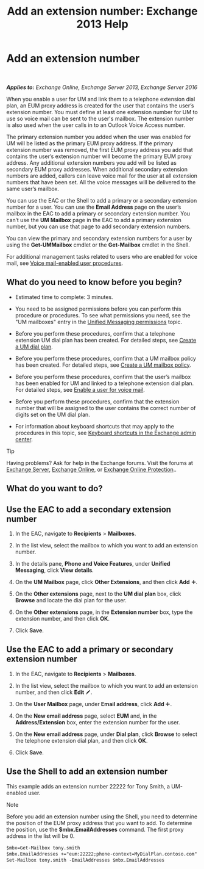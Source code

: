 ﻿---
title: 'Add an extension number: Exchange 2013 Help'
TOCTitle: Add an extension number
ms:assetid: 1a73c9c8-cb50-4bd7-a101-dadd20e28031
ms:mtpsurl: https://technet.microsoft.com/en-us/library/Dd335124(v=EXCHG.150)
ms:contentKeyID: 49315371
ms.date: 12/10/2017
mtps_version: v=EXCHG.150
---

# Add an extension number

 

_**Applies to:** Exchange Online, Exchange Server 2013, Exchange Server 2016_


When you enable a user for UM and link them to a telephone extension dial plan, an EUM proxy address is created for the user that contains the user’s extension number. You must define at least one extension number for UM to use so voice mail can be sent to the user's mailbox. The extension number is also used when the user calls in to an Outlook Voice Access number.

The primary extension number you added when the user was enabled for UM will be listed as the primary EUM proxy address. If the primary extension number was removed, the first EUM proxy address you add that contains the user’s extension number will become the primary EUM proxy address. Any additional extension numbers you add will be listed as secondary EUM proxy addresses. When additional secondary extension numbers are added, callers can leave voice mail for the user at all extension numbers that have been set. All the voice messages will be delivered to the same user’s mailbox.

You can use the EAC or the Shell to add a primary or a secondary extension number for a user. You can use the **Email Address** page on the user’s mailbox in the EAC to add a primary or secondary extension number. You can’t use the **UM Mailbox** page in the EAC to add a primary extension number, but you can use that page to add secondary extension numbers.

You can view the primary and secondary extension numbers for a user by using the **Get-UMMailbox** cmdlet or the **Get-Mailbox** cmdlet in the Shell.

For additional management tasks related to users who are enabled for voice mail, see [Voice mail-enabled user procedures](voice-mail-enabled-user-procedures-exchange-2013-help.md).

## What do you need to know before you begin?

  - Estimated time to complete: 3 minutes.

  - You need to be assigned permissions before you can perform this procedure or procedures. To see what permissions you need, see the "UM mailboxes" entry in the [Unified Messaging permissions](unified-messaging-permissions-exchange-2013-help.md) topic.

  - Before you perform these procedures, confirm that a telephone extension UM dial plan has been created. For detailed steps, see [Create a UM dial plan](create-a-um-dial-plan-exchange-2013-help.md).

  - Before you perform these procedures, confirm that a UM mailbox policy has been created. For detailed steps, see [Create a UM mailbox policy](create-a-um-mailbox-policy-exchange-2013-help.md).

  - Before you perform these procedures, confirm that the user’s mailbox has been enabled for UM and linked to a telephone extension dial plan. For detailed steps, see [Enable a user for voice mail](enable-a-user-for-voice-mail-exchange-2013-help.md).

  - Before you perform these procedures, confirm that the extension number that will be assigned to the user contains the correct number of digits set on the UM dial plan.

  - For information about keyboard shortcuts that may apply to the procedures in this topic, see [Keyboard shortcuts in the Exchange admin center](keyboard-shortcuts-in-the-exchange-admin-center-exchange-online-protection-help.md).


> [!TIP]
> Having problems? Ask for help in the Exchange forums. Visit the forums at <A href="https://go.microsoft.com/fwlink/p/?linkid=60612">Exchange Server</A>, <A href="https://go.microsoft.com/fwlink/p/?linkid=267542">Exchange Online</A>, or <A href="https://go.microsoft.com/fwlink/p/?linkid=285351">Exchange Online Protection</A>..



## What do you want to do?

## Use the EAC to add a secondary extension number

1.  In the EAC, navigate to **Recipients** \> **Mailboxes**.

2.  In the list view, select the mailbox to which you want to add an extension number.

3.  In the details pane, **Phone and Voice Features**, under **Unified Messaging**, click **View details**.

4.  On the **UM Mailbox** page, click **Other Extensions**, and then click **Add** ![Add Icon](images/JJ218640.c1e75329-d6d7-4073-a27d-498590bbb558(EXCHG.150).gif "Add Icon").

5.  On the **Other extensions** page, next to the **UM dial plan** box, click **Browse** and locate the dial plan for the user.

6.  On the **Other extensions** page, in the **Extension number** box, type the extension number, and then click **OK**.

7.  Click **Save**.

## Use the EAC to add a primary or secondary extension number

1.  In the EAC, navigate to **Recipients** \> **Mailboxes**.

2.  In the list view, select the mailbox to which you want to add an extension number, and then click **Edit** ![Edit icon](images/JJ218640.6f53ccb2-1f13-4c02-bea0-30690e6ea71d(EXCHG.150).gif "Edit icon").

3.  On the **User Mailbox** page, under **Email address**, click **Add** ![Add Icon](images/JJ218640.c1e75329-d6d7-4073-a27d-498590bbb558(EXCHG.150).gif "Add Icon").

4.  On the **New email address** page, select **EUM** and, in the **Address/Extension** box, enter the extension number for the user.

5.  On the **New email address** page, under **Dial plan**, click **Browse** to select the telephone extension dial plan, and then click **OK**.

6.  Click **Save**.

## Use the Shell to add an extension number

This example adds an extension number 22222 for Tony Smith, a UM-enabled user.


> [!NOTE]
> Before you add an extension number using the Shell, you need to determine the position of the EUM proxy address that you want to add. To determine the position, use the <STRONG>$mbx.EmailAddresses</STRONG> command. The first proxy address in the list will be 0.



    $mbx=Get-Mailbox tony.smith
    $mbx.EmailAddresses +="eum:22222;phone-context=MyDialPlan.contoso.com"
    Set-Mailbox tony.smith -EmailAddresses $mbx.EmailAddresses

